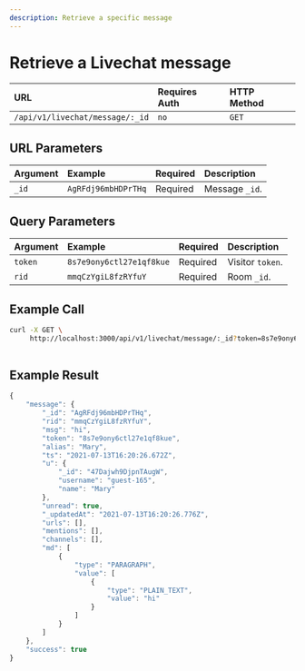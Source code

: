 ```yaml
---
description: Retrieve a specific message
---
```


# Retrieve a Livechat message



| URL | Requires Auth | HTTP Method |
| :--- | :--- | :--- |
| `/api/v1/livechat/message/:_id` | `no` | `GET` |

## URL Parameters 

| Argument | Example | Required | Description |
| :--- | :--- | :--- | :--- |
| `_id` | `AgRFdj96mbHDPrTHq` | Required | Message `_id`. |

## Query Parameters

| Argument | Example | Required | Description |
| :--- | :--- | :--- | :--- |
| `token` | `8s7e9ony6ctl27e1qf8kue` | Required | Visitor `token`. |
| `rid` | `mmqCzYgiL8fzRYfuY` | Required | Room `_id`. |

## Example Call

```bash
curl -X GET \
     http://localhost:3000/api/v1/livechat/message/:_id?token=8s7e9ony6ctl27e1qf8kue&rid=mmqCzYgiL8fzRYfuY
     
```

## Example Result

```javascript
{
    "message": {
        "_id": "AgRFdj96mbHDPrTHq",
        "rid": "mmqCzYgiL8fzRYfuY",
        "msg": "hi",
        "token": "8s7e9ony6ctl27e1qf8kue",
        "alias": "Mary",
        "ts": "2021-07-13T16:20:26.672Z",
        "u": {
            "_id": "47Dajwh9DjpnTAugW",
            "username": "guest-165",
            "name": "Mary"
        },
        "unread": true,
        "_updatedAt": "2021-07-13T16:20:26.776Z",
        "urls": [],
        "mentions": [],
        "channels": [],
        "md": [
            {
                "type": "PARAGRAPH",
                "value": [
                    {
                        "type": "PLAIN_TEXT",
                        "value": "hi"
                    }
                ]
            }
        ]
    },
    "success": true
}
```



